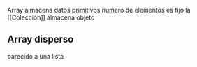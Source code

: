 
Array almacena datos primitivos
numero de elementos es fijo la [[Colección]]  almacena objeto


## Array disperso
parecido a una lista


